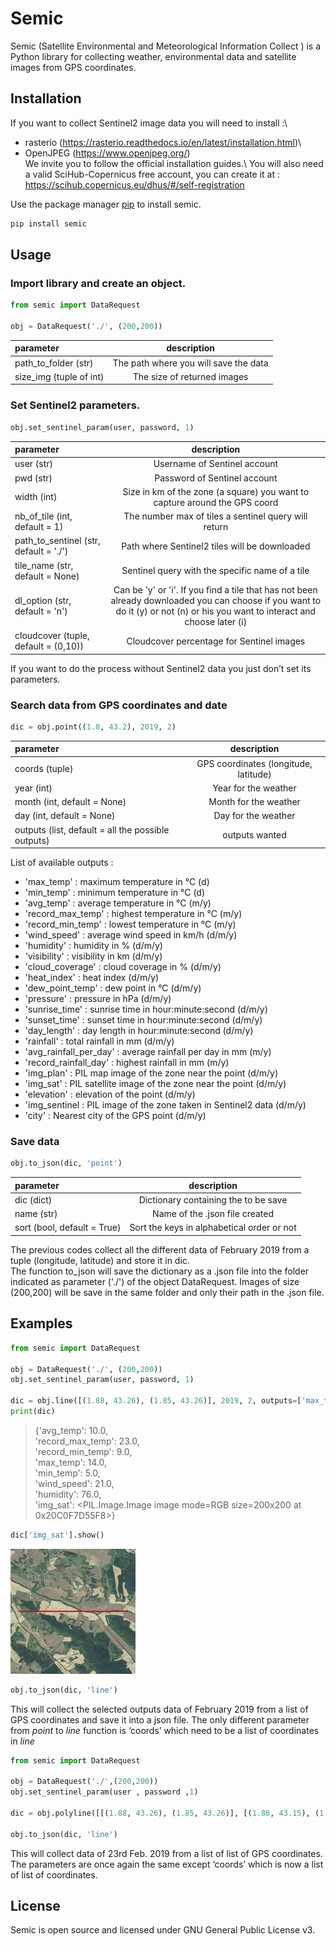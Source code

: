 # Semic

Semic (Satellite Environmental and Meteorological Information Collect ) is a Python library for collecting weather, environmental data and satellite images from GPS coordinates.

## Installation

If you want to collect Sentinel2 image data you will need to install :\
* rasterio (https://rasterio.readthedocs.io/en/latest/installation.html)\
* OpenJPEG (https://www.openjpeg.org/)\
We invite you to follow the official installation guides.\ 
You will also need a valid SciHub-Copernicus free account, you can create it at : https://scihub.copernicus.eu/dhus/#/self-registration

Use the package manager [pip](https://pip.pypa.io/en/stable/) to install semic.
```bash
pip install semic
```

## Usage
### Import library and create an object.

```python
from semic import DataRequest

obj = DataRequest('./', (200,200))
```

| parameter | description |
|:---------------|:---------------:|
| path_to_folder (str) | The path where you will save the data |
| size_img (tuple of int) | The size of returned images |


### Set Sentinel2 parameters.

```python
obj.set_sentinel_param(user, password, 1)
```
| parameter | description |
|:---------------|:---------------:|
| user (str) | Username of Sentinel account |
| pwd (str) | Password of Sentinel account |
| width (int) | Size in km of the zone (a square) you want to capture around the GPS coord |
| nb_of_tile (int, default = 1) | The number max of tiles a sentinel query will return |
| path_to_sentinel (str, default = './') | Path where Sentinel2 tiles will be downloaded |
| tile_name (str, default = None) | Sentinel query with the specific name of a tile |
| dl_option (str, default = 'n') | Can be 'y' or 'i'. If you find a tile that has not been already downloaded you can choose if you want to do it (y) or not (n) or his you want to interact and choose later (i) |
| cloudcover (tuple, default = (0,10)) | Cloudcover percentage for Sentinel images |

If you want to do the process without Sentinel2 data you just don’t set its parameters.


### Search data from GPS coordinates and date

```python
dic = obj.point((1.8, 43.2), 2019, 2)
```

| parameter | description |
|:---------------|:---------------:|
| coords (tuple) | GPS coordinates (longitude, latitude) |
| year (int) | Year for the weather |
| month (int, default = None) | Month for the weather |
| day (int, default = None) | Day for the weather |
| outputs (list, default = all the possible outputs) | outputs wanted |


List of available outputs :
- 'max_temp' : maximum temperature in °C (d)
- 'min_temp' : minimum temperature in °C (d)
- 'avg_temp' : average temperature in °C (m/y)
- 'record_max_temp' : highest temperature in °C (m/y)
- 'record_min_temp' : lowest temperature in °C (m/y)
- 'wind_speed' : average wind speed in km/h (d/m/y)
- 'humidity' : humidity in % (d/m/y)
- 'visibility' : visibility in km (d/m/y)
- 'cloud_coverage' : cloud coverage in % (d/m/y)
- 'heat_index' : heat index (d/m/y)
- 'dew_point_temp' : dew point in °C (d/m/y)
- 'pressure' : pressure in hPa (d/m/y)
- 'sunrise_time' : sunrise time in hour:minute:second (d/m/y)
- 'sunset_time' : sunset time in hour:minute:second (d/m/y)
- 'day_length' : day length in hour:minute:second (d/m/y)
- 'rainfall' : total rainfall in mm (d/m/y)
- 'avg_rainfall_per_day' : average rainfall per day in mm (m/y)
- 'record_rainfall_day' : highest rainfall in mm (m/y) 
- 'img_plan' : PIL map image of the zone near the point (d/m/y)
- 'img_sat' : PIL satellite image of the zone near the point (d/m/y)
- 'elevation' : elevation of the point (d/m/y)
- 'img_sentinel : PIL image of the zone taken in Sentinel2 data (d/m/y)
- 'city' : Nearest city of the GPS point (d/m/y)

### Save data

```python
obj.to_json(dic, 'point')
```

| parameter | description |
|:---------------|:---------------:|
| dic (dict) | Dictionary containing the to be save |
| name (str) | Name of the .json file created |
| sort (bool, default = True) | Sort the keys in alphabetical order or not|



The previous codes collect all the different data of February 2019 from a tuple (longitude, latitude) and store it in dic.\
The function to_json will save the dictionary as a .json file into the folder indicated as parameter ('./') of the object DataRequest. Images of size (200,200) will be save in the same folder and only their path in the .json file.

## Examples

```python
from semic import DataRequest

obj = DataRequest('./', (200,200))
obj.set_sentinel_param(user, password, 1)

dic = obj.line([(1.88, 43.26), (1.85, 43.26)], 2019, 2, outputs=['max_temp', 'min_temp', 'avg_temp', 'record_max_temp', 'record_min_temp', 'wind_speed', 'humidity', 'img_sat'])
print(dic)
```
> {'avg_temp': 10.0,\
> 'record_max_temp': 23.0,\
> 'record_min_temp': 9.0,\
> 'max_temp': 14.0,\
> 'min_temp': 5.0,\
> 'wind_speed': 21.0,\
> 'humidity': 76.0,\
> 'img_sat': <PIL.Image.Image image mode=RGB size=200x200 at 0x20C0F7D55F8>}
```python
dic['img_sat'].show()
```
![img_sat](./images/img_sat.png?raw=true "Satellite image")

```python
obj.to_json(dic, 'line')
```

This will collect the selected outputs data of February 2019 from a list of GPS coordinates and save it into a json file. 
The only different parameter from _point_ to _line_ function is ‘coords’ which need to be a list of coordinates in _line_

```python
from semic import DataRequest

obj = DataRequest('./',(200,200))
obj.set_sentinel_param(user , password ,1)

dic = obj.polyline([[(1.88, 43.26), (1.85, 43.26)], [(1.86, 43.15), (1.86, 43.22)]], 2019, 2, 23)

obj.to_json(dic, 'line')
```
This will collect data of 23rd Feb. 2019 from a list of list of GPS coordinates.
The parameters are once again the same except ‘coords’ which is now a list of list of coordinates.


## License

Semic is open source and licensed under GNU General Public License v3.


